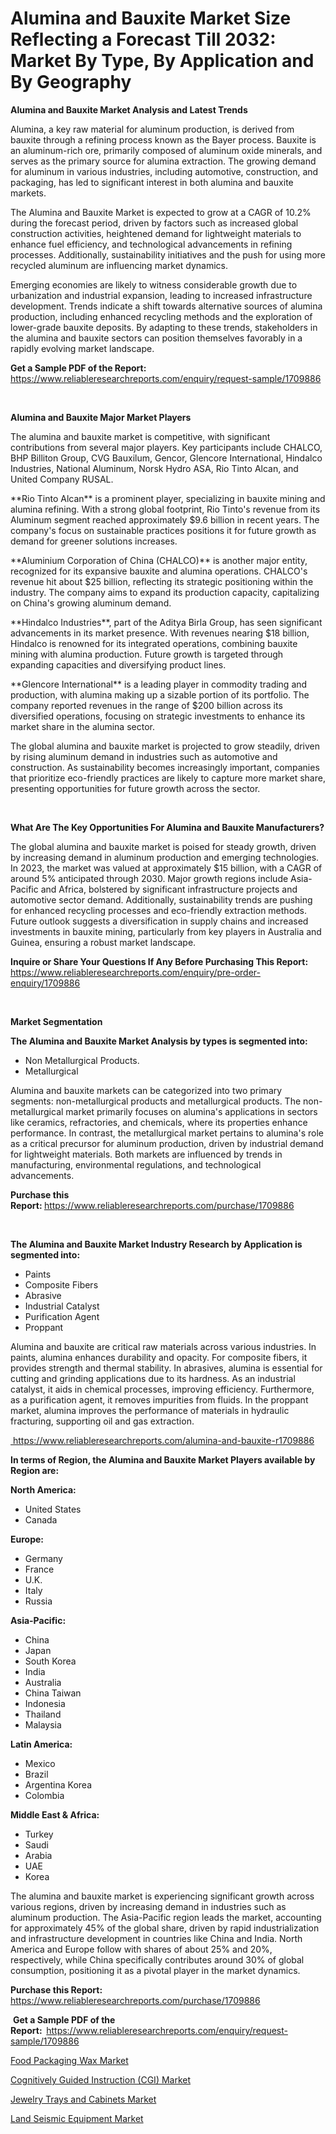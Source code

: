 <p><h1>Alumina and Bauxite Market Size Reflecting a Forecast Till 2032: Market By Type, By Application and By Geography</h1></p><p><strong>Alumina and Bauxite Market Analysis and Latest Trends</strong></p>
<p><p>Alumina, a key raw material for aluminum production, is derived from bauxite through a refining process known as the Bayer process. Bauxite is an aluminum-rich ore, primarily composed of aluminum oxide minerals, and serves as the primary source for alumina extraction. The growing demand for aluminum in various industries, including automotive, construction, and packaging, has led to significant interest in both alumina and bauxite markets.</p><p>The Alumina and Bauxite Market is expected to grow at a CAGR of 10.2% during the forecast period, driven by factors such as increased global construction activities, heightened demand for lightweight materials to enhance fuel efficiency, and technological advancements in refining processes. Additionally, sustainability initiatives and the push for using more recycled aluminum are influencing market dynamics. </p><p>Emerging economies are likely to witness considerable growth due to urbanization and industrial expansion, leading to increased infrastructure development. Trends indicate a shift towards alternative sources of alumina production, including enhanced recycling methods and the exploration of lower-grade bauxite deposits. By adapting to these trends, stakeholders in the alumina and bauxite sectors can position themselves favorably in a rapidly evolving market landscape.</p></p>
<p><strong>Get a Sample PDF of the Report:&nbsp;</strong> <a href="https://www.reliableresearchreports.com/enquiry/request-sample/1709886?utm_campaign=24&utm_medium=2&utm_source=Github&utm_content=ia&utm_term=10012025&utm_id=alumina-and-bauxite">https://www.reliableresearchreports.com/enquiry/request-sample/1709886</a></p>
<p>&nbsp;</p>
<p><strong>Alumina and Bauxite Major Market Players</strong></p>
<p><p>The alumina and bauxite market is competitive, with significant contributions from several major players. Key participants include CHALCO, BHP Billiton Group, CVG Bauxilum, Gencor, Glencore International, Hindalco Industries, National Aluminum, Norsk Hydro ASA, Rio Tinto Alcan, and United Company RUSAL.</p><p>**Rio Tinto Alcan** is a prominent player, specializing in bauxite mining and alumina refining. With a strong global footprint, Rio Tinto's revenue from its Aluminum segment reached approximately $9.6 billion in recent years. The company's focus on sustainable practices positions it for future growth as demand for greener solutions increases.</p><p>**Aluminium Corporation of China (CHALCO)** is another major entity, recognized for its expansive bauxite and alumina operations. CHALCO's revenue hit about $25 billion, reflecting its strategic positioning within the industry. The company aims to expand its production capacity, capitalizing on China's growing aluminum demand.</p><p>**Hindalco Industries**, part of the Aditya Birla Group, has seen significant advancements in its market presence. With revenues nearing $18 billion, Hindalco is renowned for its integrated operations, combining bauxite mining with alumina production. Future growth is targeted through expanding capacities and diversifying product lines.</p><p>**Glencore International** is a leading player in commodity trading and production, with alumina making up a sizable portion of its portfolio. The company reported revenues in the range of $200 billion across its diversified operations, focusing on strategic investments to enhance its market share in the alumina sector.</p><p>The global alumina and bauxite market is projected to grow steadily, driven by rising aluminum demand in industries such as automotive and construction. As sustainability becomes increasingly important, companies that prioritize eco-friendly practices are likely to capture more market share, presenting opportunities for future growth across the sector.</p></p>
<p>&nbsp;</p>
<p><strong>What Are The Key Opportunities For Alumina and Bauxite Manufacturers?</strong></p>
<p><p>The global alumina and bauxite market is poised for steady growth, driven by increasing demand in aluminum production and emerging technologies. In 2023, the market was valued at approximately $15 billion, with a CAGR of around 5% anticipated through 2030. Major growth regions include Asia-Pacific and Africa, bolstered by significant infrastructure projects and automotive sector demand. Additionally, sustainability trends are pushing for enhanced recycling processes and eco-friendly extraction methods. Future outlook suggests a diversification in supply chains and increased investments in bauxite mining, particularly from key players in Australia and Guinea, ensuring a robust market landscape.</p></p>
<p><strong>Inquire or Share Your Questions If Any Before Purchasing This Report:</strong> <a href="https://www.reliableresearchreports.com/enquiry/pre-order-enquiry/1709886?utm_campaign=24&utm_medium=2&utm_source=Github&utm_content=ia&utm_term=10012025&utm_id=alumina-and-bauxite">https://www.reliableresearchreports.com/enquiry/pre-order-enquiry/1709886</a></p>
<p>&nbsp;</p>
<p><strong>Market Segmentation</strong></p>
<p><strong>The Alumina and Bauxite Market Analysis by types is segmented into:</strong></p>
<p><ul><li>Non Metallurgical Products.</li><li>Metallurgical</li></ul></p>
<p><p>Alumina and bauxite markets can be categorized into two primary segments: non-metallurgical products and metallurgical products. The non-metallurgical market primarily focuses on alumina's applications in sectors like ceramics, refractories, and chemicals, where its properties enhance performance. In contrast, the metallurgical market pertains to alumina's role as a critical precursor for aluminum production, driven by industrial demand for lightweight materials. Both markets are influenced by trends in manufacturing, environmental regulations, and technological advancements.</p></p>
<p><strong>Purchase this Report:&nbsp;</strong><a href="https://www.reliableresearchreports.com/purchase/1709886?utm_campaign=24&utm_medium=2&utm_source=Github&utm_content=ia&utm_term=10012025&utm_id=alumina-and-bauxite">https://www.reliableresearchreports.com/purchase/1709886</a></p>
<p>&nbsp;</p>
<p><strong>The Alumina and Bauxite Market Industry Research by Application is segmented into:</strong></p>
<p><ul><li>Paints</li><li>Composite Fibers</li><li>Abrasive</li><li>Industrial Catalyst</li><li>Purification Agent</li><li>Proppant</li></ul></p>
<p><p>Alumina and bauxite are critical raw materials across various industries. In paints, alumina enhances durability and opacity. For composite fibers, it provides strength and thermal stability. In abrasives, alumina is essential for cutting and grinding applications due to its hardness. As an industrial catalyst, it aids in chemical processes, improving efficiency. Furthermore, as a purification agent, it removes impurities from fluids. In the proppant market, alumina improves the performance of materials in hydraulic fracturing, supporting oil and gas extraction.</p></p>
<p><a href="https://www.reliableresearchreports.com/alumina-and-bauxite-r1709886?utm_campaign=24&utm_medium=2&utm_source=Github&utm_content=ia&utm_term=10012025&utm_id=alumina-and-bauxite">&nbsp;https://www.reliableresearchreports.com/alumina-and-bauxite-r1709886</a></p>
<p><strong>In terms of Region, the Alumina and Bauxite Market Players available by Region are:</strong></p>
<p>
    <p> <strong> North America: </strong>
        <ul>
            <li>United States</li>
            <li>Canada</li>
        </ul>
        </p> 
    <p> <strong> Europe: </strong>
        <ul>
            <li>Germany</li>
            <li>France</li>
            <li>U.K.</li>
            <li>Italy</li>
            <li>Russia</li>
        </ul>
        </p> 
    <p> <strong> Asia-Pacific: </strong>
        <ul>
            <li>China</li>
            <li>Japan</li>
            <li>South Korea</li>
            <li>India</li>
            <li>Australia</li>
            <li>China Taiwan</li>
            <li>Indonesia</li>
            <li>Thailand</li>
            <li>Malaysia</li>
        </ul>
        </p> 
    <p> <strong> Latin America: </strong>
        <ul>
            <li>Mexico</li>
            <li>Brazil</li>
            <li>Argentina Korea</li>
            <li>Colombia</li>
        </ul>
        </p> 
    <p> <strong> Middle East & Africa: </strong>
        <ul>
            <li>Turkey</li>
            <li>Saudi</li>
            <li>Arabia</li>
            <li>UAE</li>
            <li>Korea</li>
        </ul>
    </p>
    </p>
<p><p>The alumina and bauxite market is experiencing significant growth across various regions, driven by increasing demand in industries such as aluminum production. The Asia-Pacific region leads the market, accounting for approximately 45% of the global share, driven by rapid industrialization and infrastructure development in countries like China and India. North America and Europe follow with shares of about 25% and 20%, respectively, while China specifically contributes around 30% of global consumption, positioning it as a pivotal player in the market dynamics.</p></p>
<p><strong>Purchase this Report: </strong><a href="https://www.reliableresearchreports.com/purchase/1709886?utm_campaign=24&utm_medium=2&utm_source=Github&utm_content=ia&utm_term=10012025&utm_id=alumina-and-bauxite">https://www.reliableresearchreports.com/purchase/1709886</a></p>
<p>&nbsp;<strong>Get a Sample PDF of the Report:&nbsp;&nbsp;</strong><a href="https://www.reliableresearchreports.com/enquiry/request-sample/1709886?utm_campaign=24&utm_medium=2&utm_source=Github&utm_content=ia&utm_term=10012025&utm_id=alumina-and-bauxite">https://www.reliableresearchreports.com/enquiry/request-sample/1709886</a></p>
<p><strong></strong></p>
<p><p><a href="https://github.com/klindsey95/Market-Research-Report-List-1/blob/main/food-packaging-wax-market.md?utm_campaign=24&utm_medium=2&utm_source=Github&utm_content=ia&utm_term=10012025&utm_id=alumina-and-bauxite">Food Packaging Wax Market</a></p><p><a href="https://github.com/delindacallegari68/Market-Research-Report-List-1/blob/main/cognitively-guided-instruction-cgi-market.md?utm_campaign=24&utm_medium=2&utm_source=Github&utm_content=ia&utm_term=10012025&utm_id=alumina-and-bauxite">Cognitively Guided Instruction (CGI) Market</a></p><p><a href="https://github.com/steidmindy199393/Market-Research-Report-List-1/blob/main/jewelry-trays-and-cabinets-market.md?utm_campaign=24&utm_medium=2&utm_source=Github&utm_content=ia&utm_term=10012025&utm_id=alumina-and-bauxite">Jewelry Trays and Cabinets Market</a></p><p><a href="https://github.com/santosh758595/Market-Research-Report-List-6/blob/main/land-seismic-equipment-market.md?utm_campaign=24&utm_medium=2&utm_source=Github&utm_content=ia&utm_term=10012025&utm_id=alumina-and-bauxite">Land Seismic Equipment Market</a></p></p>